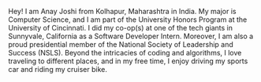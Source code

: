 Hey!
I am Anay Joshi from Kolhapur, Maharashtra in India. My major is Computer Science, and I am part of the University Honors Program at the University of Cincinnati. I did my co-op(s) at one of the tech giants in Sunnyvale, California as a Software Developer Intern. Moreover, I am also a proud presidential member of the National Society of Leadership and Success (NSLS). Beyond the intricacies of coding and algorithms, I love traveling to different places, and in my free time, I enjoy driving my sports car and riding my cruiser bike.

